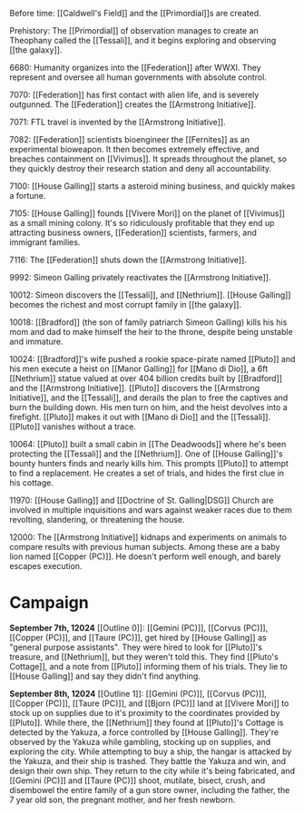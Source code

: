 Before time: [[Caldwell's Field]] and the [[Primordial]]s are created.

Prehistory: The [[Primordial]] of observation manages to create an Theophany called the [[Tessali]], and it begins exploring and observing [[the galaxy]]. 

6680: Humanity organizes into the [[Federation]] after WWXI. They represent and oversee all human governments with absolute control. 

7070: [[Federation]] has first contact with alien life, and is severely outgunned. The [[Federation]] creates the [[Armstrong Initiative]]. 

7071: FTL travel is invented by the [[Armstrong Initiative]]. 

7082: [[Federation]] scientists bioengineer the [[Fernites]] as an experimental bioweapon. It then becomes extremely effective, and breaches containment on [[Vivimus]]. It spreads throughout the planet, so they quickly destroy their research station and deny all accountability. 

7100: [[House Galling]] starts a asteroid mining business, and quickly makes a fortune.

7105: [[House Galling]] founds [[Vivere Mori]] on the planet of [[Vivimus]] as a small mining colony. It's so ridiculously profitable that they end up attracting business owners, [[Federation]] scientists, farmers, and immigrant families.

7116: The [[Federation]] shuts down the [[Armstrong Initiative]]. 

9992: Simeon Galling privately reactivates the [[Armstrong Initiative]].

10012: Simeon discovers the [[Tessali]], and [[Nethrium]]. [[House Galling]] becomes the richest and most corrupt family in [[the galaxy]].

10018: [[Bradford]] (the son of family patriarch Simeon Galling) kills his his mom and dad to make himself the heir to the throne, despite being unstable and immature. 

10024: [[Bradford]]'s wife pushed a rookie space-pirate named [[Pluto]] and his men execute a heist on [[Manor Galling]] for [[Mano di Dio]], a 6ft [[Nethrium]] statue valued at over 404 billion credits built by [[Bradford]] and the [[Armstrong Initiative]]. [[Pluto]] discovers the [[Armstrong Initiative]], and the [[Tessali]], and derails the plan to free the captives and burn the building down. His men turn on him, and the heist devolves into a firefight. [[Pluto]] makes it out with [[Mano di Dio]] and the [[Tessali]]. [[Pluto]] vanishes without a trace. 

10064: [[Pluto]] built a small cabin in [[The Deadwoods]] where he's been protecting the [[Tessali]] and the [[Nethrium]]. One of [[House Galling]]'s bounty hunters finds and nearly kills him. This prompts [[Pluto]] to attempt to find a replacement. He creates a set of trials, and hides the first clue in his cottage. 

11970: [[House Galling]] and [[Doctrine of St. Galling|DSG]] Church are involved in multiple inquisitions and wars against weaker races due to them revolting, slandering, or threatening the house. 

12000: The [[Armstrong Initiative]] kidnaps and experiments on animals to compare results with previous human subjects. Among these are a baby lion named [[Copper (PC)]]. He doesn't perform well enough, and barely escapes execution. 
# Campaign
**September 7th, 12024**
[[Outline 0]]: [[Gemini (PC)]], [[Corvus (PC)]], [[Copper (PC)]], and [[Taure (PC)]], get hired by [[House Galling]] as "general purpose assistants". They were hired to look for [[Pluto]]'s treasure, and [[Nethrium]], but they weren't told this. They find [[Pluto's Cottage]], and a note from [[Pluto]] informing them of his trials. They lie to [[House Galling]] and say they didn't find anything. 

**September 8th, 12024**
[[Outline 1]]: [[Gemini (PC)]], [[Corvus (PC)]], [[Copper (PC)]], [[Taure (PC)]], and [[Bjorn (PC)]] land at [[Vivere Mori]] to stock up on supplies due to it's proximity to the coordinates provided by [[Pluto]]. While there, the [[Nethrium]] they found at [[Pluto]]'s Cottage is detected by the Yakuza, a force controlled by [[House Galling]]. They're observed by the Yakuza while gambling, stocking up on supplies, and exploring the city. While attempting to buy a ship, the hangar is attacked by the Yakuza, and their ship is trashed. They battle the Yakuza and win, and design their own ship. They return to the city while it's being fabricated, and [[Gemini (PC)]] and [[Taure (PC)]] shoot, mutilate, bisect, crush, and disembowel the entire family of a gun store owner, including the father, the 7 year old son, the pregnant mother, and her fresh newborn. 